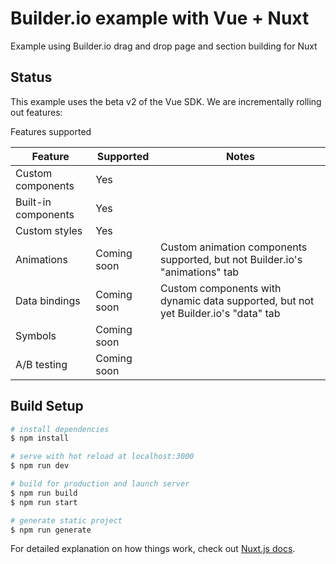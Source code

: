 # Builder.io example with Vue + Nuxt

Example using Builder.io drag and drop page and section building for Nuxt

## Status

This example uses the beta v2 of the Vue SDK. We are incrementally rolling out features:

Features supported

| Feature             | Supported   | Notes                                                                              |
| ------------------- | ----------- | ---------------------------------------------------------------------------------- |
| Custom components   | Yes         |                                                                                    |
| Built-in components | Yes         |                                                                                    |
| Custom styles       | Yes         |                                                                                    |
| Animations          | Coming soon | Custom animation components supported, but not Builder.io's "animations" tab       |
| Data bindings       | Coming soon | Custom components with dynamic data supported, but not yet Builder.io's "data" tab |
| Symbols             | Coming soon |                                                                                    |
| A/B testing         | Coming soon |                                                                                    |

## Build Setup

```bash
# install dependencies
$ npm install

# serve with hot reload at localhost:3000
$ npm run dev

# build for production and launch server
$ npm run build
$ npm run start

# generate static project
$ npm run generate
```

For detailed explanation on how things work, check out [Nuxt.js docs](https://nuxtjs.org).

